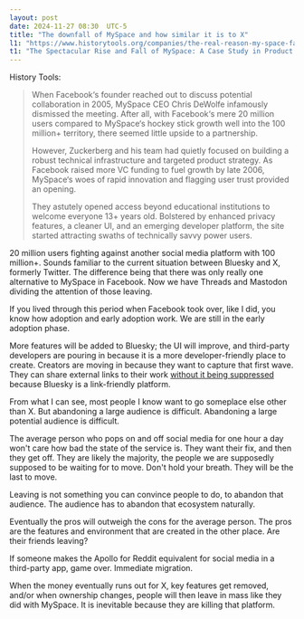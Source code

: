 ```yaml
---
layout: post
date: 2024-11-27 08:30  UTC-5
title: "The downfall of MySpace and how similar it is to X"
l1: "https://www.historytools.org/companies/the-real-reason-my-space-failed-spectacularly"
t1: "The Spectacular Rise and Fall of MySpace: A Case Study in Product Complacency"
---
```


History Tools:

> When Facebook‘s founder reached out to discuss potential collaboration in 2005, MySpace CEO Chris DeWolfe infamously dismissed the meeting. After all, with Facebook‘s mere 20 million users compared to MySpace‘s hockey stick growth well into the 100 million+ territory, there seemed little upside to a partnership.
> 
> However, Zuckerberg and his team had quietly focused on building a robust technical infrastructure and targeted product strategy. As Facebook raised more VC funding to fuel growth by late 2006, MySpace‘s woes of rapid innovation and flagging user trust provided an opening.
> 
> They astutely opened access beyond educational institutions to welcome everyone 13+ years old. Bolstered by enhanced privacy features, a cleaner UI, and an emerging developer platform, the site started attracting swaths of technically savvy power users.

20 million users fighting against another social media platform with 100 million+. Sounds familiar to the current situation between Bluesky and X, formerly Twitter. The difference being that there was only really one alternative to MySpace in Facebook. Now we have Threads and Mastodon dividing the attention of those leaving.

If you lived through this period when Facebook took over, like I did, you know how adoption and early adoption work. We are still in the early adoption phase.

More features will be added to Bluesky; the UI will improve, and third-party developers are pouring in because it is a more developer-friendly place to create. Creators are moving in because they want to capture that first wave. They can share external links to their work [without it being suppressed](https://themarkup.org/investigations/2023/09/15/twitter-is-still-throttling-competitors-links-check-for-yourself) because Bluesky is a link-friendly platform.

From what I can see, most people I know want to go someplace else other than X. But abandoning a large audience is difficult. Abandoning a large potential audience is difficult.

The average person who pops on and off social media for one hour a day won't care how bad the state of the service is. They want their fix, and then they get off. They are likely the majority, the people we are supposedly supposed to be waiting for to move. Don't hold your breath. They will be the last to move.

Leaving is not something you can convince people to do, to abandon that audience. The audience has to abandon that ecosystem naturally.

Eventually the pros will outweigh the cons for the average person. The pros are the features and environment that are created in the other place. Are their friends leaving?

If someone makes the Apollo for Reddit equivalent for social media in a third-party app, game over. Immediate migration.

When the money eventually runs out for X, key features get removed, and/or when ownership changes, people will then leave in mass like they did with MySpace. It is inevitable because they are killing that platform.